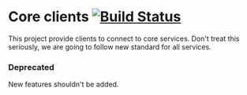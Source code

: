 Core clients [![Build Status](https://travis-ci.org/go1com/util_core_clients.svg?branch=master)](https://travis-ci.org/go1com/util_core_clients)
====

This project provide clients to connect to core services. Don't treat this seriously, we are going to follow new standard
for all services. 

### Deprecated
New features shouldn't be added.

